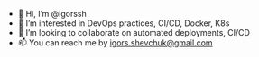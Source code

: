 - 👋 Hi, I’m @igorssh
- 👀 I’m interested in DevOps practices, CI/CD, Docker, K8s
- 💞️ I’m looking to collaborate on automated deployments, CI/CD
- 📫 You can reach me by igors.shevchuk@gmail.com

<!---
igorssh/igorssh is a ✨ special ✨ repository because its `README.md` (this file) appears on your GitHub profile.
You can click the Preview link to take a look at your changes.
--->
